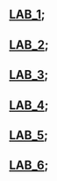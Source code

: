 ## [LAB_1](https://github.com/lionengine/fantastic-winner/tree/master/lab_1);
## [LAB_2](https://github.com/lionengine/fantastic-winner/tree/master/lab_2);
## [LAB_3](https://github.com/lionengine/fantastic-winner/tree/master/lab_3);
## [LAB_4](https://github.com/lionengine/fantastic-winner/tree/master/lab_4);
## [LAB_5](https://github.com/lionengine/fantastic-winner/tree/master/lab_5);
## [LAB_6](https://github.com/lionengine/fantastic-winner/tree/master/lab_6);